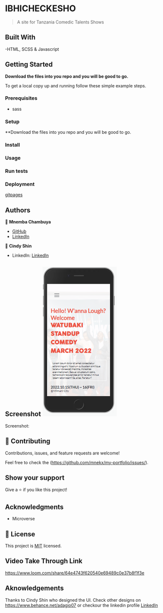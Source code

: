 # IBHICHECKESHO

> A site for Tanzania Comedic Talents Shows

## Built With

-HTML, SCSS & Javascript

## Getting Started

**Download the files into you repo and you will be good to go.**

To get a local copy up and running follow these simple example steps.

### Prerequisites

- sass

### Setup

\*\*Download the files into you repo and you will be good to go.

### Install

### Usage

### Run tests

### Deployment

[gitpages](https://mnekx.github.io/ibhichekesho/)

## Authors

👤 **Mnemba Chambuya**

- [GitHub](https://github.com/mnekx)
- [LinkedIn](www.linkedin.com/in/mnemba-chambuya)

👤 **Cindy Shin**

- LinkedIn: [LinkedIn](linkedin.com/in/adagio07)

## Screenshot ![see](docs/images/screenshot.png)

Screenshot:

## 🤝 Contributing

Contributions, issues, and feature requests are welcome!

Feel free to check the (https://github.com/mnekx/my-portfolio/issues/).

## Show your support

Give a ⭐️ if you like this project!

## Acknowledgments

- Microverse

## 📝 License

This project is [MIT](./MIT.md) licensed.

## Video Take Through Link
https://www.loom.com/share/64e4743f620540e69489c0e37b8f1f3e


## Aknowledgements

Thanks to Cindy Shin who designed the UI. Check other designs on https://www.behance.net/adagio07 or checkour the linkedin profile [LinkedIn](linkedin.com/in/adagio07)
